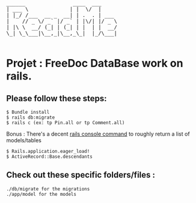 <pre>
______               ____  ___     
| ___ \             | |  \/  |     
| |_/ /___  __ _  __| | .  . | ___ 
|    // _ \/ _` |/ _` | |\/| |/ _ \
| |\ \  __/ (_| | (_| | |  | |  __/
\_| \_\___|\__,_|\__,_\_|  |_/\___|
                                   
</pre>

# Projet : FreeDoc DataBase work on rails.

## Please follow these steps:

    $ Bundle install
    $ rails db:migrate
    $ rails c (ex: tp Pin.all or tp Comment.all)
    
Bonus :
There's a decent [rails console command](https://stackoverflow.com/questions/2098131/rails-how-to-list-database-tables-objects-using-the-rails-console) to roughly return a list of models/tables

    $ Rails.application.eager_load! 
    $ ActiveRecord::Base.descendants

## Check out these specific folders/files :

    ./db/migrate for the migrations
    ./app/model for the models
